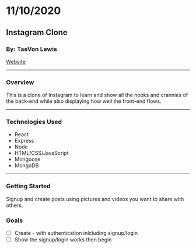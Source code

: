 # 11/10/2020

## Instagram Clone

### By: TaeVon Lewis

[Website](https://github.com/lewist13)

---

### Overview

This is a clone of Instagram to learn and show all the nooks and crannies of the back-end while also displaying how well the front-end flows.

---

### Technologies Used

- React
- Express
- Node
- HTML/CSS/JavaScript
- Mongoose
- MongoDB

---

### Getting Started

Signup and create posts using pictures and videos you want to share with others.

### Goals

- [ ] Create - with authentication inlcluding signup/login
- [ ] Show the signup/login works then begin
